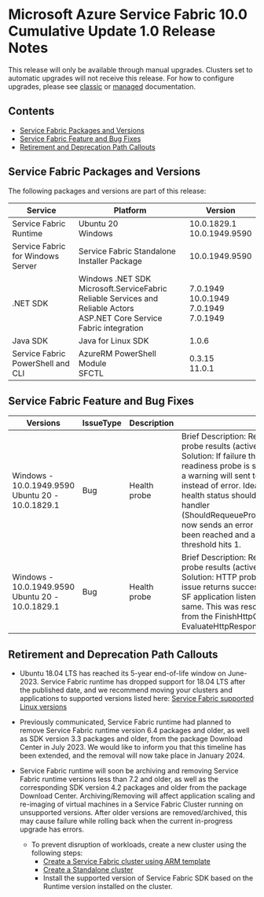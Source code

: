 # Microsoft Azure Service Fabric 10.0 Cumulative Update 1.0 Release Notes

This release will only be available through manual upgrades. Clusters set to automatic upgrades will not receive this release. For how to configure upgrades, please see [classic](https://docs.microsoft.com/en-us/azure/service-fabric/service-fabric-cluster-upgrade) or [managed](https://docs.microsoft.com/en-us/azure/service-fabric/how-to-managed-cluster-configuration) documentation.

## Contents
* [Service Fabric Packages and Versions](#service-fabric-packages-and-versions)
* [Service Fabric Feature and Bug Fixes](#service-fabric-feature-and-bug-fixes)
* [Retirement and Deprecation Path Callouts](#retirement-and-deprecation-path-callouts)

## Service Fabric Packages and Versions
The following packages and versions are part of this release:

| Service | Platform | Version |
|-|-|-|
| Service Fabric Runtime | Ubuntu 20 <br> Windows | 10.0.1829.1 <br> 10.0.1949.9590 |
| Service Fabric for Windows Server | Service Fabric Standalone Installer Package | 10.0.1949.9590 |
| .NET SDK | Windows .NET SDK <br> Microsoft.ServiceFabric <br> Reliable Services and Reliable Actors <br> ASP.NET Core Service Fabric integration | 7.0.1949 <br> 10.0.1949 <br> 7.0.1949 <br> 7.0.1949 |
| Java SDK | Java for Linux SDK | 1.0.6 |
| Service Fabric PowerShell and CLI | AzureRM PowerShell Module <br> SFCTL | 0.3.15 <br> 11.0.1 |

## Service Fabric Feature and Bug Fixes
| Versions | IssueType | Description | Resolution | 
|-|-|-|-|
| Windows -<br>10.0.1949.9590 <br> Ubuntu 20 -<br>10.0.1829.1 | Bug | Health probe | Brief Description: Resolved rare reporting issues of probe results (active monitoring). <br> Solution: If failure threshold for either liveness or readiness probe is set to 1 and there is 1 failure then a warning will sent to health monitoring system instead of error. Ideally the probe properties and health status should be in sync. The probe failure handler (ShouldRequeueProbeForExecution_CallerHoldsLock) now sends an error event if the failure threshold has been reached and a warning health event if the failure threshold hits 1. |
| Windows -<br>10.0.1949.9590 <br> Ubuntu 20 -<br>10.0.1829.1 | Bug | Health probe | Brief Description: Resolved rare reporting issues of probe results (active monitoring). <br> Solution: HTTP probe with no timeout or connection issue returns success despite error status code when SF application listener and probe endpoint are the same. This was resolved by passing the status code from the FinishHttpGet function to the EvaluateHttpResponse function. |

## Retirement and Deprecation Path Callouts

* Ubuntu 18.04 LTS has reached its 5-year end-of-life window on June-2023. Service Fabric runtime has dropped support for 18.04 LTS after the published date, and we recommend moving your clusters and applications to supported versions listed here: [Service Fabric supported Linux versions](https://learn.microsoft.com/en-us/azure/service-fabric/service-fabric-versions#supported-linux-versions-and-support-end-date)

* Previously communicated, Service Fabric runtime had planned to remove Service Fabric runtime version 6.4 packages and older, as well as SDK version 3.3 packages and older, from the package Download Center in July 2023. We would like to inform you that this timeline has been extended, and the removal will now take place in January 2024.

* Service Fabric runtime will soon be archiving and removing Service Fabric runtime versions less than 7.2 and older, as well as the corresponding SDK version 4.2 packages and older from the package Download Center. Archiving/Removing will affect application scaling and re-imaging of virtual machines in a Service Fabric Cluster running on unsupported versions. After older versions are removed/archived, this may cause failure while rolling back when the current in-progress upgrade has errors. 
  * To prevent disruption of workloads, create a new cluster using the following steps:
    * [Create a Service Fabric cluster using ARM template](https://learn.microsoft.com/en-us/azure/service-fabric/quickstart-cluster-template)
    * [Create a Standalone cluster](https://learn.microsoft.com/en-us/azure/service-fabric/service-fabric-cluster-creation-for-windows-server)
    * Install the supported version of Service Fabric SDK based on the Runtime version installed on the cluster.

